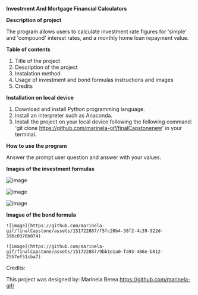 
**Investment And Mortgage Financial Calculators**

**Description of project**

The program allows users to calculate investment rate figures for 'simple' and 'compound' interest rates, and a monthly home loan repayment value.

**Table of contents**

1. Title of the project
2. Description of the project
3. Instalation method
4. Usage of investment and bond formulas instructions and images
5. Credits

**Installation on local device**

1. Download and install Python programming language.
2. install an interpreter such as Anaconda.
3. Install the project on your local device following the following command: 'git clone https://github.com/marinela-gif/finalCapstonenew' in your terminal.

**How to use the program**

Answer the prompt user question and answer with your values.

**Images of the investment formulas**
   
   ![image](https://github.com/marinela-gif/finalCapstone/assets/151722887/9379e350-a0e2-4e2f-9d63-52106fdd2bda)

   ![image](https://github.com/marinela-gif/finalCapstone/assets/151722887/43abcd69-2d6b-4bf2-bd1a-82b438cbde99)

   ![image](https://github.com/marinela-gif/finalCapstone/assets/151722887/ffdac769-3b40-47b6-940e-ffcfa6098edb)



**Imagse of the bond formula**
    
    ![image](https://github.com/marinela-gif/finalCapstone/assets/151722887/f5fc20b4-38f2-4c39-922d-396c0376b074)

    ![image](https://github.com/marinela-gif/finalCapstone/assets/151722887/9bb1e1a0-fa93-486e-b012-2557ef51cba7)



Credits:

This project was designed by:
Marinela Berea
https://github.com/marinela-gif/





